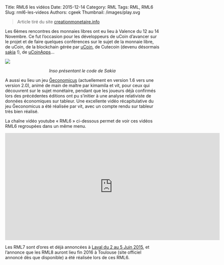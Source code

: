 Title: RML6 les vidéos
Date: 2015-12-14
Category: RML
Tags: RML, RML6
Slug: rml6-les-videos
Authors: cgeek
Thumbnail: /images/play.svg

> Article tiré du site [creationmonetaire.info](http://www.creationmonetaire.info/2015/12/rml6-les-videos.html)

Les 6èmes rencontres des monnaies libres ont eu lieu à Valence du 12 au 14 Novembre. Ce fut l’occasion pour les développeurs de uCoin d’avancer sur le projet et de faire quelques conférences sur le sujet de la monnaie libre, de uCoin, de la blockchain gérée par [uCoin](https://github.com/duniter), de Cutecoin (devenu désormais [sakia](https://github.com/duniter/sakia) !), de [uCoinApps](https://github.com/duniter/ucoin-android-app/issues)…

![]({filename}/images/rml6-les-videos/IMG_3200-e1447855860789.jpg) <center>_Inso présentant le code de Sakia_</center>

A aussi eu lieu un jeu [Ğeconomicus](https://github.com/galuel/Geconomicus) (actuellement en version 1.6 vers une version 2.0), animé de main de maître par kimamila et vit, pour ceux qui découvrent sur le sujet monétaire, pendant que les joueurs déjà confirmés lors des précédentes éditions ont pu s’initier à une analyse relativiste de données économiques sur tableur. Une excellente vidéo récapitulative du jeu Ğeconomicus a été réalisée par vit, avec un compte rendu sur tableur très bien réalisé.

La chaîne vidéo youtube « RML6 » ci-dessous permet de voir ces vidéos RML6 regroupées dans un même menu.

<iframe width="700" height="350" src="https://www.youtube.com/embed/6_iqDKQu9Og?list=PL0UDqLtXevvGHwQAstWU_CrVlQYpUbrxL&index=3" frameborder="0" allowfullscreen></iframe>

Les RML7 sont d’ores et déjà annoncées à [Laval du 2 au 5 Juin 2015](http://www.ucoin.fr/rml/), et l’annonce que les RML8 auront lieu fin 2016 à Toulouse (site officiel annoncé dès que disponible) a été réalisée lors de ces RML6.

